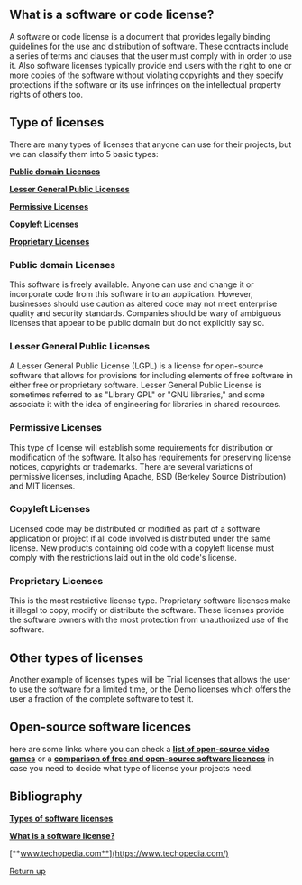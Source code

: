 ## What is a software or code license?

A software or code license is a document that provides legally binding guidelines for the use and distribution of software. These contracts include a series of terms and clauses that the user must comply with in order to use it. Also software licenses typically provide end users with the right to one or more copies of the software without violating copyrights and they specify protections if the software or its use infringes on the intellectual property rights of others too.

## Type of licenses
There are many types of licenses that anyone can use for their projects, but we can classify them into 5 basic types:

[**Public domain Licenses**](https://github.com/Bankaster/Software-Code-Licenses/blob/gh-pages/index.md#public-domain-licenses)

[**Lesser General Public Licenses**](https://github.com/Bankaster/Software-Code-Licenses/blob/gh-pages/index.md#lesser-general-public-licenses)

[**Permissive Licenses**](https://github.com/Bankaster/Software-Code-Licenses/blob/gh-pages/index.md#permissive-licenses)

[**Copyleft Licenses**](https://github.com/Bankaster/Software-Code-Licenses/blob/gh-pages/index.md#copyleft-licenses)

[**Proprietary Licenses**](https://github.com/Bankaster/Software-Code-Licenses/blob/gh-pages/index.md#proprietary-licenses)


### Public domain Licenses
This software is freely available. Anyone can use and change it or incorporate code from this software into an application. However, businesses should use caution as altered code may not meet enterprise quality and security standards. Companies should be wary of ambiguous licenses that appear to be public domain but do not explicitly say so.

### Lesser General Public Licenses
A Lesser General Public License (LGPL) is a license for open-source software that allows for provisions for including elements of free software in either free or proprietary software. Lesser General Public License is sometimes referred to as "Library GPL" or "GNU libraries," and some associate it with the idea of engineering for libraries in shared resources.

### Permissive Licenses
This type of license will establish some requirements for distribution or modification of the software. It also has requirements for preserving license notices, copyrights or trademarks. There are several variations of permissive licenses, including Apache, BSD (Berkeley Source Distribution) and MIT licenses.

### Copyleft Licenses
Licensed code may be distributed or modified as part of a software application or project if all code involved is distributed under the same license. New products containing old code with a copyleft license must comply with the restrictions laid out in the old code's license.

### Proprietary Licenses
This is the most restrictive license type. Proprietary software licenses make it illegal to copy, modify or distribute the software. These licenses provide the software owners with the most protection from unauthorized use of the software.

## Other types of licenses
Another example of licenses types will be Trial licenses that allows the user to use the software for a limited time, or the Demo licenses which offers the user a fraction of the complete software to test it.

## Open-source software licences
here are some links where you can check a [**list of open-source video games**](https://en.wikipedia.org/wiki/List_of_open-source_video_games) or a [**comparison of free and open-source software licences**](https://en.wikipedia.org/wiki/Comparison_of_free_and_open-source_software_licences) in case you need to decide what type of license your projects need.

## Bibliography
[**Types of software licenses**](https://www.tecnologia-informatica.com/tipos-licencias-software-libre-comercial/)

[**What is a software license?**](https://www.techtarget.com/searchcio/definition/software-license)

[**www.techopedia.com**](https://www.techopedia.com/)

[Return up](https://github.com/Bankaster/Software-Code-Licenses/blob/gh-pages/index.md#what-is-a-software-or-code-license)
